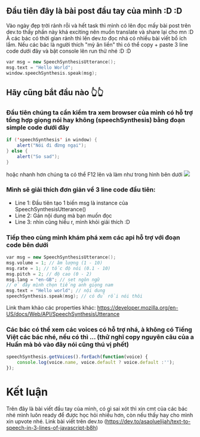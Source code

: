 ## Đầu tiên đây là bài post đầu tay của mình :D :D
Vào ngày đẹp trời rảnh rỗi và hết task thì mình có lên đọc mấy bài post trên dev.to thấy phần này khá exciting nên muốn translate và share lại cho mn :D
À các bác có thời gian rảnh thì lên dev.to đọc nhá có nhiều bài viết bổ ích lắm.
Nếu các bác là người thích "mỳ ăn liền" thì có thể copy + paste 3 line code dưới đây và bật console lên run thử nhé :D :D
```cpp
var msg = new SpeechSynthesisUtterance();
msg.text = "Hello World";
window.speechSynthesis.speak(msg);
```
## Hãy cũng bắt đầu nào :point_up_2::point_up_2:
### Đầu tiên chúng ta cần kiểm tra xem browser của mình có hỗ trợ tổng hợp giọng nói hay không (speechSynthesis) bằng đoạn simple code dưới đây
```java
if ('speechSynthesis' in window) {
    alert("Nói đi đừng ngại");
} else {
    alert("So sad");
}
```
hoặc nhanh hơn chúng ta có thể F12 lên và làm như trong hình bên dưới
![](https://images.viblo.asia/3fb40635-0937-4e0c-9f64-daa7da31da99.png)
### Mình sẽ giải thích đơn giản về 3 line code đầu tiên:
* Line 1: Đầu tiên tạo 1 biến msg là instance của SpeechSynthesisUtterance()
* Line 2: Gán nội dung mà bạn muốn đọc
* Line 3: nhìn cũng hiểu r, mình khỏi giải thích :D
### Tiếp theo cùng mình khám phá xem các api hỗ trợ với đoạn code bên dưới
```cpp
var msg = new SpeechSynthesisUtterance();
msg.volume = 1; // âm lượng (1 - 10)
msg.rate = 1; // tốc độ nói (0.1 - 10) 
msg.pitch = 2; // độ cao (0 - 2) 
msg.lang = "en-GB"; // set ngôn ngữ
// ở đây mình chọn tiếng anh giọng nam
msg.text = "Hello world"; // nội dung
speechSynthesis.speak(msg); // có đủ rồi nói thôi
```
Link tham khảo các properties khác: https://developer.mozilla.org/en-US/docs/Web/API/SpeechSynthesisUtterance
### Các bác có thể xem các voices có hỗ trợ nhá, à không có Tiếng Việt các bác nhé, nếu có thì ... (thử nghĩ copy nguyên câu của a Huấn mà bỏ vào đây nói cũng thú vị phết)
```javascript
speechSynthesis.getVoices().forEach(function(voice) {
    console.log(voice.name, voice.default ? voice.default :'');
});
```
# Kết luận
Trên đây là bài viết đầu tay của mình, có gì sai xót thì xin cmt của các bác nhé mình luôn ready để được học hỏi nhiều hơn, còn nếu thấy hay cho mình xin upvote nhé.
Link bài viết trên dev.to (https://dev.to/asaoluelijah/text-to-speech-in-3-lines-of-javascript-b8h)